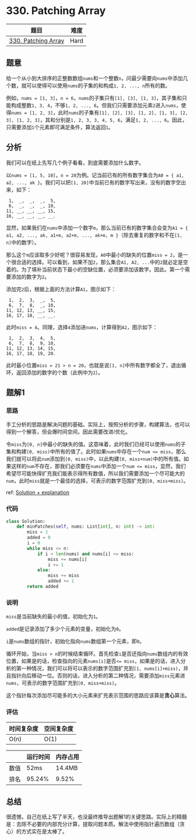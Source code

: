 # 330. Patching Array

| 题目 | 难度 |
| ---- | ---- |
| [330. Patching Array](https://leetcode.com/problems/patching-array/) | Hard |

## 题意

给一个从小到大排序的正整数数组`nums`和一个整数`n`，问最少需要向`nums`中添加几个数，就可以使得可以使用`nums`的子集的和构成`1, 2, ..., n`所有的数。

例如，`nums = [1, 3]`，`n = 6`，`nums`的子集只有`[1], [3], [1, 3]`，其子集和只能构成整数`1, 3, 4`，不够`1, 2, ..., 6`。但我们只需要添加元素`2`进入`nums`，使得`nums = [1, 2, 3]`，此时`nums`的子集有`[1], [2], [3], [1, 2], [1, 3], [2, 3], [1, 2, 3]`，其和分别是`1, 2, 3, 3, 4, 5, 6`，满足`1, 2, ..., 6`。因此，只需要添加`1`个元素即可满足条件，算法返回`1`。

## 分析

我们可以在纸上先写几个例子看看，到底需要添加什么数字。

以`nums = [1, 5, 10]`，`n = 20`为例。记当前已有的所有数字集合为`A0 = { a1, a2, ..., ak }`。我们可以把`[1, 20]`中当前已有的数字写出来，没有的数字空出来，如下：

```
 1,  _,  _,  _,  5, 
 6,  _,  _,  _, 10,
11, __, __, __, 15,
16, __, __, __, __.
```

显然，如果我们在`nums`中添加一个数字`m`，那么当前已有的数字集合会变为`A1 = { a1, a2, ..., ak, a1+m, a2+m, ..., ak+m, m }`（除去重复的数字和不在`[1, n]`中的数字）。

那么这个`m`应该取多少好呢？很容易发现，`A0`中最小的缺失的位置`miss = 2`，是一个很合适的选择。可以看到，如果不加`2`，那么集合`A1, A2, ...`中的`2`就必定是空着的。为了填补当前状态下最小的空缺位置，必须要添加该数字。因此。第一个需要添加的数字为`2`。

添加完`2`后，根据上面的方法计算`A1`，图示如下：

```
 1,  2,  3,  _,  5, 
 6,  7,  8,  _, 10,
11, 12, 13, __, 15,
16, 17, 18, __, __.
```

此时`miss = 4`。同理，选择`4`添加进`nums`，计算得到`A2`，图示如下：

```
 1,  2,  3,  4,  5, 
 6,  7,  8,  9, 10,
11, 12, 13, 14, 15,
16, 17, 18, 19, 20.
```

此时最小位置`miss = 21 > n = 20`，也就是说`[1, n]`中所有数字都全了，退出循环，返回添加的数字的个数（此例中为`2`）。

## 题解1

### 思路

手工分析的思路是解决问题的基础。实际上，按照分析的步骤，构建算法，也可以得到一个解答，但会爆时间空间，因此需要改进/优化。

令`miss`为`[0, n]`中最小的缺失的值。这意味着，此时我们已经可以使用`nums`的子集和构建`[0, miss)`中所有的值了。此时如果`nums`中存在一个`num <= miss`，那么我们就可以将此`num`添加到`[0, miss)`中，以此构建`[0, miss+num)`中的所有值。如果这样的`num`不存在，那我们必须要在`nums`中添加一个`num <= miss`，显然，我们希望尽可能快得扩充我们能表示得所有数值，所以我们需要添加一个尽可能大的`num`，此时`miss`就是一个最佳的选择，可表示的数字范围扩充到`[0, miss+miss)`。

ref: [Solution + explanation](https://leetcode.com/problems/patching-array/discuss/78488/Solution-%2B-explanation)

### 代码

```python
class Solution:
    def minPatches(self, nums: List[int], n: int) -> int:
        miss = 1
        added = 0
        i = 0
        while miss <= n:
            if i < len(nums) and nums[i] <= miss:
                miss += nums[i]
                i += 1
            else:
                miss += miss
                added += 1
        return added
```

### 说明

`miss`是当前缺失的最小的值，初始化为`1`。

`added`是记录添加了多少个元素的变量，初始化为`0`。

`i`是`nums`数组的指针，初始化指向`nums`数组第一个元素，即`0`。

循环开始，当`miss > n`的时候结束循环。首先检查`i`是否还指向`nums`数组内的有效位置，如果是的话，检查指向的元素`nums[i]`是否`<= miss`，如果是的话，进入分析的第一种情况，我们可以将可以表示的数字范围扩充到`[1, nums[i]+miss)`，并且指针向后移动一位。否则的话，进入分析的第二种情况，需要添加`miss`元素进`nums`，可表示的数字范围扩充到`[0, miss+miss)`。

这个指针每次添加尽可能多的大小元素来扩充表示范围的思路应该算是**贪心**算法。

### 评估

| 时间复杂度 | 空间复杂度 |
| ---- | ---- |
| O(n) | O(1) |

| | 运行时间 | 内存占用 |
| ---- | ---- | ---- |
| 数值 | 52ms | 14.4MB |
| 排名 | 95.24% | 9.52% |

## 总结

很遗憾，自己在纸上写了半天，也没最终推导出题解1的关键思路。实际上的精髓是：去除不必要的内部充分计算，提取问题本质。解法中使用指针遍历数组（贪心）的方式实在是太棒了。
